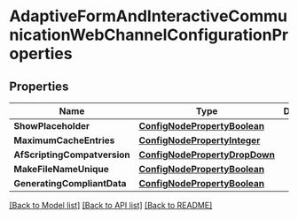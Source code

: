 # AdaptiveFormAndInteractiveCommunicationWebChannelConfigurationProperties

## Properties
Name | Type | Description | Notes
------------ | ------------- | ------------- | -------------
**ShowPlaceholder** | [**ConfigNodePropertyBoolean**](configNodePropertyBoolean.md) |  | [optional] 
**MaximumCacheEntries** | [**ConfigNodePropertyInteger**](configNodePropertyInteger.md) |  | [optional] 
**AfScriptingCompatversion** | [**ConfigNodePropertyDropDown**](configNodePropertyDropDown.md) |  | [optional] 
**MakeFileNameUnique** | [**ConfigNodePropertyBoolean**](configNodePropertyBoolean.md) |  | [optional] 
**GeneratingCompliantData** | [**ConfigNodePropertyBoolean**](configNodePropertyBoolean.md) |  | [optional] 

[[Back to Model list]](../README.md#documentation-for-models) [[Back to API list]](../README.md#documentation-for-api-endpoints) [[Back to README]](../README.md)



